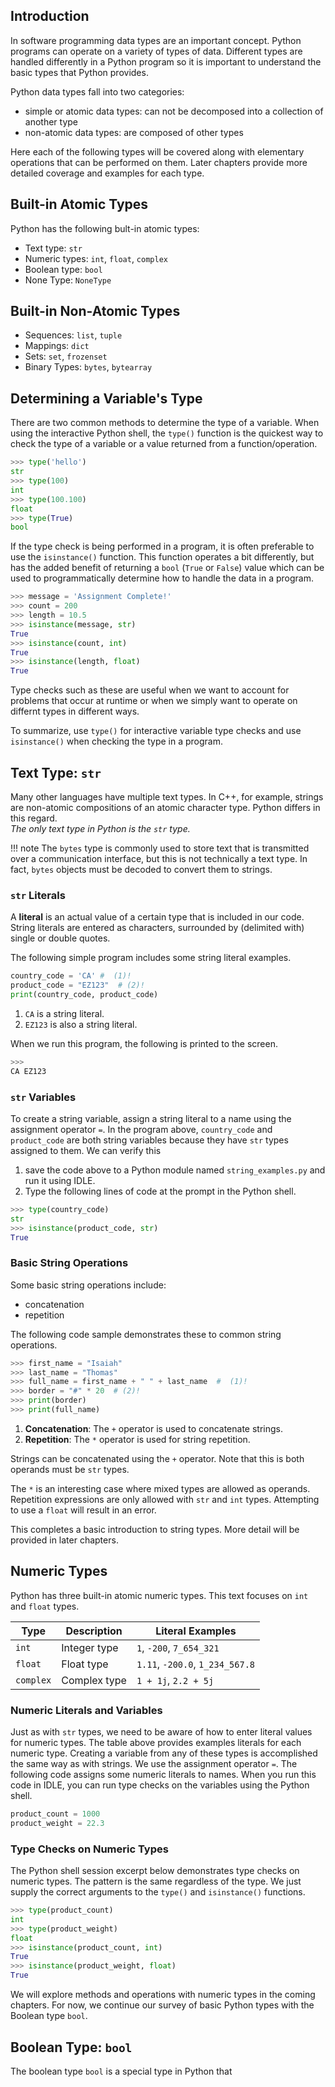 ## Introduction
In software programming data types are an important concept. Python programs can 
operate on a variety of types of data.  Different types are handled differently in a 
Python program so it is important to understand the basic types that Python provides.

Python data types fall into two categories: 
- simple or atomic data types: can not be decomposed into a collection of another type
- non-atomic data types: are composed of other types

Here each of the following types will be covered along with elementary operations that 
can be performed on them. Later chapters provide more detailed coverage and examples 
for each type.

## Built-in Atomic Types
Python has the following bult-in atomic types:

- Text type: `str`
- Numeric types: `int`, `float`, `complex`
- Boolean type: `bool`
- None Type: `NoneType`

## Built-in Non-Atomic Types

- Sequences: `list`, `tuple`
- Mappings: `dict`
- Sets: `set`, `frozenset`
- Binary Types: `bytes`, `bytearray`

## Determining a Variable's Type
There are two common methods to determine the type of a variable.  When using the 
interactive Python shell, the `type()` function is the quickest way to check the type 
of a variable or a value returned from a function/operation.

```python
>>> type('hello')
str
>>> type(100)
int
>>> type(100.100)
float
>>> type(True)
bool
```

If the type check is being performed in a program, it is often preferable to use the 
`isinstance()` function. This function operates a bit differently, but has the added 
benefit of returning a `bool` (`True` or `False`) value which can be used to 
programmatically determine how to handle the data in a program. 

```python
>>> message = 'Assignment Complete!'
>>> count = 200
>>> length = 10.5
>>> isinstance(message, str)
True
>>> isinstance(count, int)
True
>>> isinstance(length, float)
True
```

Type checks such as these are useful when we want to account for problems that occur 
at runtime or when we simply want to operate on differnt types in different ways. 

To summarize, use `type()` for interactive variable type checks and use `isinstance()` 
when checking the type in a program.

## Text Type: `str`
Many other languages have multiple text types. In C++, for example, strings are 
non-atomic compositions of an atomic character type. Python differs in this regard.  
*The only text type in Python is the `str` type.*

!!! note
    The `bytes` type is commonly used to store text that is transmitted over a 
    communication interface, but this is not technically a text type. In fact, `bytes` 
    objects must be decoded to convert them to strings.

### `str` Literals
A **literal** is an actual value of a certain type that is included in our code. 
String literals are entered as characters, surrounded by (delimited with) single or 
double quotes.

The following simple program includes some string literal examples.

```python title="string_examples.py"
country_code = 'CA' #  (1)!
product_code = "EZ123"  # (2)!
print(country_code, product_code)
```

1. `CA` is a string literal.
2. `EZ123` is also a string literal.

When we run this program, the following is printed to the screen.

```python
>>>
CA EZ123
```

### `str` Variables
To create a string variable, assign a string literal to a name using the assignment 
operator `=`.  In the program above, `country_code` and `product_code` are both string 
variables because they have `str` types assigned to them. We can verify this

1. save the code above to a Python module named `string_examples.py` and run it using 
   IDLE. 
2. Type the following lines of code at the prompt in the Python shell. 

```py
>>> type(country_code)
str
>>> isinstance(product_code, str)
True
```

### Basic String Operations
Some basic string operations include:

- concatenation
- repetition

The following code sample demonstrates these to common string operations.

```py title="string_examples.py"
>>> first_name = "Isaiah"
>>> last_name = "Thomas"
>>> full_name = first_name + " " + last_name  #  (1)!
>>> border = "#" * 20  # (2)!
>>> print(border)
>>> print(full_name)
```

1. **Concatenation**: The `+` operator is used to concatenate strings.
2. **Repetition**: The `*` operator is used for string repetition.

Strings can be concatenated using the `+` operator. Note that this is 
both operands must be `str` types. 

The `*` is an interesting case where mixed types are allowed as operands. Repetition 
expressions are only allowed with `str` and `int` types. Attempting to use a `float` 
will result in an error.

This completes a basic introduction to string types. More detail will be provided in 
later chapters.

## Numeric Types
Python has three built-in atomic numeric types.  This text focuses on `int` and 
`float` types. 

|Type     | Description      | Literal Examples|
|---------|------------------|---------|
|`int`    | Integer type     |`1`, `-200`, `7_654_321`|
|`float`  | Float type       |`1.11`, `-200.0`, `1_234_567.8`|
|`complex`| Complex type     |`1 + 1j`, `2.2 + 5j`|

### Numeric Literals and Variables
Just as with `str` types, we need to be aware of how to enter literal values for 
numeric types. The table above provides examples literals for each numeric type. 
Creating a variable from any of these types is accomplished the same way as with 
strings.  We use the assignment operator `=`.  The following code assigns some numeric 
literals to names.  When you run this code in IDLE, you can run type checks on the 
variables using the Python shell.

```py title="numeric_examples.py"
product_count = 1000
product_weight = 22.3
```

### Type Checks on Numeric Types
The Python shell session excerpt below demonstrates type checks on numeric types.  The 
pattern is the same regardless of the type.  We just supply the correct arguments to 
the `type()` and `isinstance()` functions.

```py
>>> type(product_count)
int
>>> type(product_weight)
float
>>> isinstance(product_count, int)
True
>>> isinstance(product_weight, float)
True
```

We will explore methods and operations with numeric types in the coming chapters. For 
now, we continue our survey of basic Python types with the Boolean type `bool`.

## Boolean Type: `bool`
The boolean type `bool` is a special type in Python that 















